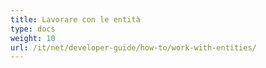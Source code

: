 ```yaml
---
title: Lavorare con le entità
type: docs
weight: 10
url: /it/net/developer-guide/how-to/work-with-entities/
---
```

